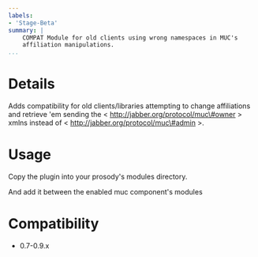 ```yaml
---
labels:
- 'Stage-Beta'
summary: |
    COMPAT Module for old clients using wrong namespaces in MUC's
    affiliation manipulations.
...
```


Details
=======

Adds compatibility for old clients/libraries attempting to change
affiliations and retrieve 'em sending the \<
http://jabber.org/protocol/muc\#owner \> xmlns instead of \<
http://jabber.org/protocol/muc\#admin \>.

Usage
=====

Copy the plugin into your prosody's modules directory.

And add it between the enabled muc component's modules

Compatibility
=============

-   0.7-0.9.x
